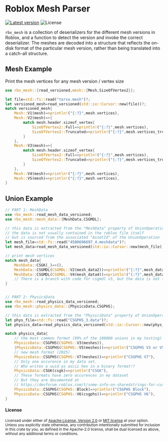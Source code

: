 Roblox Mesh Parser
==================

[![Latest version](https://img.shields.io/crates/v/rbx_mesh.svg)](https://crates.io/crates/rbx_mesh)
![License](https://img.shields.io/crates/l/rbx_mesh.svg)

`rbx_mesh` is a collection of deserializers for the different mesh versions in Roblox, and a function to detect the version and invoke the correct deserializer.  The meshes are decoded into a structure that reflects the on-disk format of the particular mesh version, rather than being translated into a catch-all structure.

## Mesh Example

Print the mesh vertices for any mesh version / vertex size

```rust
use rbx_mesh::{read_versioned,mesh::{Mesh,SizeOfVertex2}};

let file=std::fs::read("torso.mesh")?;
let versioned_mesh=read_versioned(std::io::Cursor::new(file))?;
match versioned_mesh{
	Mesh::V1(mesh)=>println!("{:?}",mesh.vertices),
	Mesh::V2(mesh)=>{
		match mesh.header.sizeof_vertex{
			SizeOfVertex2::Full=>println!("{:?}",mesh.vertices),
			SizeOfVertex2::Truncated=>println!("{:?}",mesh.vertices_truncated),
		}
	},
	Mesh::V3(mesh)=>{
		match mesh.header.sizeof_vertex{
			SizeOfVertex2::Full=>println!("{:?}",mesh.vertices),
			SizeOfVertex2::Truncated=>println!("{:?}",mesh.vertices_truncated),
		}
	},
	Mesh::V4(mesh)=>println!("{:?}",mesh.vertices),
	Mesh::V5(mesh)=>println!("{:?}",mesh.vertices),
}
```

## Union Example
```rust
// PART 1: MeshData
use rbx_mesh::read_mesh_data_versioned;
use rbx_mesh::mesh_data::{MeshData,CSGMDL};

// this data is extracted from the "MeshData" property of UnionOperation
// the data is not usually contained in the roblox file itself
// but is sourced from the associated "AssetId" of the UnionOperation
let mesh_file=std::fs::read("4500696697_4.meshdata")?;
let mesh_data=read_mesh_data_versioned(std::io::Cursor::new(mesh_file))?;

// print mesh vertices
match mesh_data{
	MeshData::CSGK(_)=>(),
	MeshData::CSGMDL(CSGMDL::V2(mesh_data2))=>println!("{:?}",mesh_data2.mesh.vertices),
	MeshData::CSGMDL(CSGMDL::V4(mesh_data4))=>println!("{:?}",mesh_data4.mesh.vertices),
	// There is a branch with code for csgmdl v5, but the data is not fully labeled yet
}


// PART 2: PhysicsData
use rbx_mesh::read_physics_data_versioned;
use rbx_mesh::physics_data::{PhysicsData,CSGPHS};

// this data is extracted from the "PhysicsData" property of UnionOperation
let phys_file=std::fs::read("CSGPHS_3.data")?;
let physics_data=read_physics_data_versioned(std::io::Cursor::new(phys_file))?;

match physics_data{
	// the most common format (99% of the 100000 unions in my testing)
	PhysicsData::CSGPHS(CSGPHS::V3(meshes)),
	|PhysicsData::CSGPHS(CSGPHS::V5(meshes))=>println!("CSGPHS V3 or V5"),
	// new mesh format (2025)
	PhysicsData::CSGPHS(CSGPHS::V7(meshes))=>println!("CSGPHS V7"),
	// Only one occurence in my data set.
	// Who writes a uuid as ascii hex in a binary format!?
	PhysicsData::CSGK(csgk)=>println!("CSGK"),
	// These formats have zero occurences in my dataset
	// But they are documented at
	// https://devforum.roblox.com/t/some-info-on-sharedstrings-for-custom-collision-data-meshparts-unions-etc/294588
	PhysicsData::CSGPHS(CSGPHS::Block)=>println!("CSGPHS Block"),
	PhysicsData::CSGPHS(CSGPHS::V6(csgphs))=>println!("CSGPHS V6"),
}
```

#### License

<sup>
Licensed under either of <a href="LICENSE-APACHE">Apache License, Version
2.0</a> or <a href="LICENSE-MIT">MIT license</a> at your option.
</sup>

<br>

<sub>
Unless you explicitly state otherwise, any contribution intentionally submitted
for inclusion in this crate by you, as defined in the Apache-2.0 license, shall
be dual licensed as above, without any additional terms or conditions.
</sub>
